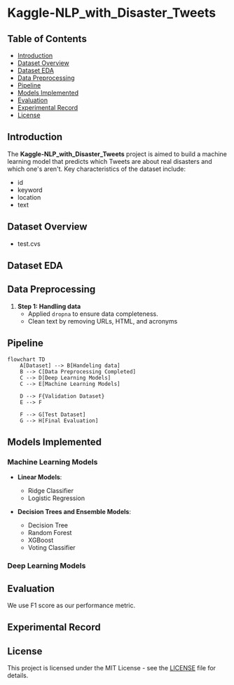 # Kaggle-NLP_with_Disaster_Tweets


## Table of Contents
- [Introduction](#introduction)
- [Dataset Overview](#dataset-overview)
- [Dataset EDA](#dataset-eda)
- [Data Preprocessing](#data-preprocessing)
- [Pipeline](#pipeline)
- [Models Implemented](#models-implemented)
- [Evaluation](#evaluation)
- [Experimental Record](#experimental-record)
- [License](#license)

## Introduction
The **Kaggle-NLP_with_Disaster_Tweets** project is aimed to build a machine learning model that predicts which Tweets are about real disasters and which one's aren't. 
Key characteristics of the dataset include:  
- id
- keyword
- location
- text

## Dataset Overview
- test.cvs

## Dataset EDA

## Data Preprocessing  
1. **Step 1: Handling data**  
    - Applied `dropna` to ensure data completeness.
    - Clean text by removing URLs, HTML, and acronyms

## Pipeline

```mermaid
flowchart TD
    A[Dataset] --> B[Handeling data]
    B --> C[Data Preprocessing Completed]
    C --> D[Deep Learning Models]
    C --> E[Machine Learning Models]

    D --> F{Validation Dataset}
    E --> F
    
    F --> G[Test Dataset]
    G --> H[Final Evaluation]
```
## Models Implemented  

### Machine Learning Models  
- **Linear Models**:  
  - Ridge Classifier   
  - Logistic Regression  

- **Decision Trees and Ensemble Models**:  
  - Decision Tree  
  - Random Forest  
  - XGBoost  
  - Voting Classifier

### Deep Learning Models

## Evaluation
We use F1 score as our performance metric.

## Experimental Record

## License
This project is licensed under the MIT License - see the [LICENSE](LICENSE) file for details.